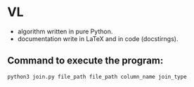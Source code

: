 # VL
* algorithm written in pure Python.
* documentation write in LaTeX and in code (docstirngs).

## Command to execute the program:
    python3 join.py file_path file_path column_name join_type
